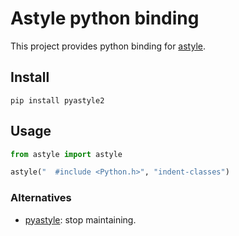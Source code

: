 # Astyle python binding

This project provides python binding for
[astyle](https://gitlab.com/saalen/astyle).

## Install

```shell
pip install pyastyle2
```

## Usage

```python
from astyle import astyle

astyle("  #include <Python.h>", "indent-classes")
```

### Alternatives

- [pyastyle](https://github.com/timonwong/pyastyle): stop maintaining.

